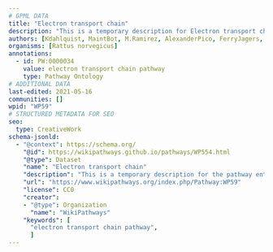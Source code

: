 ```yaml
---
# GPML DATA
title: "Electron transport chain"
description: "This is a temporary description for Electron transport chain"
authors: [Kdahlquist, MaintBot, M.Ramirez, AlexanderPico, FerryJagers, Christine Chichester, Egonw, Mkutmon, L Dupuis, Eweitz]
organisms: [Rattus norvegicus]
annotations:
  - id: PW:0000034
    value: electron transport chain pathway
    type: Pathway Ontology
# ADDITIONAL DATA
last-edited: 2021-05-16
communities: []
wpid: "WP59"
# STRUCTURED METADATA FOR SEO
seo:
  type: CreativeWork
schema-jsonld:
  - "@context": https://schema.org/
    "@id": https://wikipathways.github.io/pathways/WP554.html
    "@type": Dataset
    "name": "Electron transport chain"
    "description": "This is a temporary description for the pathway entitled: Electron transport chain"
    "url": "https://www.wikipathways.org/index.php/Pathway:WP59"
    "license": CC0
    "creator":
    - "@type": Organization
      "name": "WikiPathways"
    "keywords": [
      "electron transport chain pathway",
      ]
---
```

